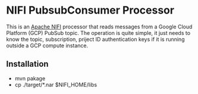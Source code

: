 # NIFI PubsubConsumer Processor

This is an [Apache NIFI](https://nifi.apache.org/) processor that reads messages from a Google Cloud Platform (GCP) PubSub topic. The operation is quite simple, it just needs to know the topic, subscription, priject ID authentication keys if it is running outside a GCP compute instance.

## Installation
* mvn pakage
* cp ./target/*.nar $NIFI_HOME/libs

